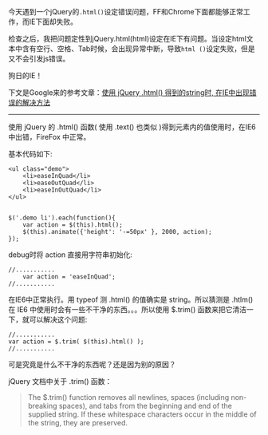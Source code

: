 

今天遇到一个jQuery的`.html()`设定错误问题，FF和Chrome下面都能够正常工作，而IE下面却失败。

检查之后，我把问题定性到jQuery.html(html)设定在IE下有问题。当设定html文本中含有空行、空格、Tab时候，会出现异常中断，导致`html
()`设定失败，但是又不会引发js错误。

狗日的IE！

下文是Google来的参考文章：[使用 jQuery .html() 得到的string时,
在IE中出现错误的解决方法](http://sixpoint.me/808/jquery-html-function-ie-error/)

* * *

使用 jQuery 的 .html() 函数( 使用 .text() 也类似 )得到元素内的值使用时，在IE6中出错，FireFox 中正常。

基本代码如下:

    
    <ul class="demo">
        <li>easeInQuad</li>
        <li>easeOutQuad</li>
        <li>easeInOutQuad</li>
    </ul>
    
    
    $('.demo li').each(function(){
        var action = $(this).html();
        $(this).animate({'height': '-=50px' }, 2000, action);
    });
    

debug时将 action 直接用字符串初始化:

    
    //...........
        var action = 'easeInQuad';
    //...........
    

在IE6中正常执行。用 typeof 测 .html() 的值确实是 string。所以猜测是 .htlm() 在 IE6
中使用时会有一些不干净的东西。。。所以使用 $.trim() 函数来把它清洁一下，就可以解决这个问题:

    
    //...........
    var action = $.trim( $(this).html() );
    //...........
    

可是究竟是什么不干净的东西呢？还是因为别的原因？

jQuery 文档中关于 .trim() 函数：

> The $.trim() function removes all newlines, spaces (including non-breaking
spaces), and tabs from the beginning and end of the supplied string. If these
whitespace characters occur in the middle of the string, they are preserved.


